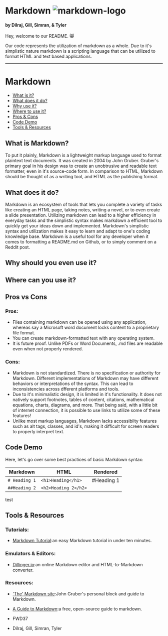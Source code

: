 ﻿# Markdown ![markdown-logo](https://plugins.jetbrains.com/files/18897/166369/icon/pluginIcon.svg)
  
#### by Dilraj, Gill, Simran, & Tyler

Hey, welcome to our README. 😸
  
Our code represents the utilization of markdown as a whole.
Due to it's simplistic nature markdown is a scripting language that can be utilized to format HTML and text based applications. 

---

# Markdown

* [What is it?](#intro)
* [What does it do?](#what)
* [Why use it?](#why)
* [Where to use it?](#where)
* [Pros & Cons](#pros-cons)
* [Code Demo](#code-demo)
* [Tools & Resources](#tools-resources)

## What is Markdown?

To put it plainly, Markdown is a lightweight markup language used to format plaintext text documents. It was created in 2004 by John Gruber. Gruber's primary goal in his design was to create an unobtrusive and readable text formatter, even in it's source-code form. In comparison to HTML, Markdown should be thought of as a writing tool, and HTML as the publishing format.

## What does it do?

Markdown is an ecosystem of tools that lets you complete a variety of tasks like creating an HTML page, taking notes, writing a novel, or to even create a slide presentation. Utilizing markdown can lead to a higher efficiency in everyday tasks and the simplistic syntax makes markdown a efficient tool to quickly get your ideas down and implemented. Markdown's simplistic syntax and utilization makes it easy to learn and adapt to one's coding knowledge base. Markdown is a useful tool for any developer when it comes to formatting a README.md on Github, or to simply comment on a Reddit post.

## Why should you even use it?

## Where can you use it?

## Pros vs Cons

### Pros:

* Files containing markdown can be opened using any application, whereas say a Microsoft word document locks content to a proprietary file format.
* You can create markdown-formatted text with any operating system.
* It is future proof. Unlike PDFs or Word Documents, .md files are readable even when not properly rendered.

### Cons:

* Markdown is not standardized. There is no specification or authority for Markdown. Different implementations of Markdown may have different behaviors or interpretations of the syntax. This can lead to inconsistencies across dfferent platforms and tools.
* Due to it's minimalistic design, it is limited in it's functionality. It does not natively support footnotes, tables of content, citations, mathematical equations, charts, diagrams, and more. That being said, with a little bit of internet connection, it is possible to use links to utilize some of these features!
* Unlike most markup languages, Markdown lacks accessibilty features such as alt tags, classes, and id's, making it difficult for screen readers to properly interpret text.

## Code Demo

Here, let's go over some best practices of basic Markdown syntax:

| Markdown     | HTML |  Rendered  |  
| ----------- | ----------- | ------ |  
| `# Heading 1`   | `<h1>Heading</h1>`| #Heading 1  |  
| `##Heading 2`  | `<h2>Heading 2</h2>`        |  |  
test

## Tools & Resources

### Tutorials:

* [Markdown Tutorial](https://www.markdowntutorial.com/):an easy Markdown tutorial in under ten minutes.

### Emulators & Editors:

* [Dillinger.io](https://dillinger.io/):an online Markdown editor and HTML-to-Markdown converter.

### Resources:

* ['The' Markdown site](https://daringfireball.net/projects/markdown/):John Gruber's personal block and guide to Markdown.
* [A Guide to Markdown](https://www.markdownguide.org/):a free, open-source guide to markdown.

* FWD37
* Dilraj, Gill, Simran, Tyler
